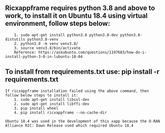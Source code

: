 ## Ricxappframe requires python 3.8 and above to work, to install it on Ubuntu 18.4 using virtual environment, follow steps below:

```
    1. sudo apt-get install python3.8 python3.8-dev python3.8-distutils python3.8-venv
    2. python3.8 -m venv venv3.8/
    3. source venv3.8/bin/activate
    Reference: https://askubuntu.com/questions/1197683/how-do-i-install-python-3-8-in-lubuntu-18-04
```

## To install from requirements.txt use: pip install -r requirements.txt
```
If ricxappframe installation failed using the above command, then follow below steps to install it:
    1. sudo apt-get install libssl-dev
    2. sudo apt-get install libffi-dev
    3. pip install wheel
    4. pip install ricxappframe --no-cache-dir

Ubuntu 18.4 was used in the development of this xapp because the O-RAN Alliance RIC: Dawn Release used which required Ubuntu 18.4
```
